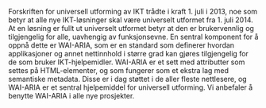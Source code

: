 Forskriften for universell utforming av IKT trådte i kraft 1. juli i 2013, noe som betyr at alle nye IKT-løsninger skal være universelt utformet fra 1. juli 2014. At en løsning er fullt ut universelt utformet betyr at den er brukervennlig og tilgjengelig for alle, uavhengig av funksjonsevne. En sentral komponent for å oppnå dette er WAI-ARIA, som er en standard som definerer hvordan applikasjoner og annet nettinnhold i større grad kan gjøres tilgjengelig for de som bruker IKT-hjelpemidler. WAI-ARIA er et sett med attributter som settes på HTML-elementer, og som fungerer som et ekstra lag med semantiske metadata. Disse er i dag støttet i de aller fleste nettlesere, og WAI-ARIA er et sentral hjelpemiddel for universell utforming. Vi anbefaler å benytte WAI-ARIA i alle nye prosjekter.